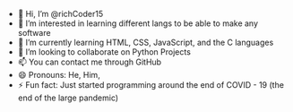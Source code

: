 - 👋 Hi, I’m @richCoder15
- 👀 I’m interested in learning different langs to be able to make any software
- 🌱 I’m currently learning HTML, CSS, JavaScript, and the C languages
- 💞️ I’m looking to collaborate on Python Projects
- 📫 You can contact me through GitHub
- 😄 Pronouns: He, Him,
- ⚡ Fun fact: Just started programming around the end of COVID - 19 (the end of the large pandemic)


<!---
richCoder15/richCoder15 is a ✨ special ✨ repository because its `README.md` (this file) appears on your GitHub profile.
You can click the Preview link to take a look at your changes.
--->
